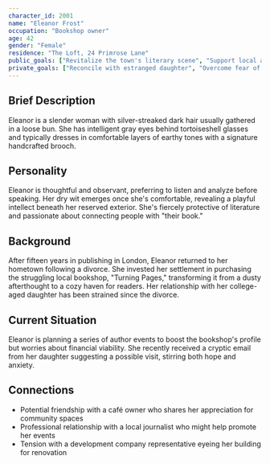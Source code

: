 ```yaml
---
character_id: 2001
name: "Eleanor Frost"
occupation: "Bookshop owner"
age: 42
gender: "Female"
residence: "The Loft, 24 Primrose Lane"
public_goals: ["Revitalize the town's literary scene", "Support local authors"]
private_goals: ["Reconcile with estranged daughter", "Overcome fear of failure"]
---
```



## Brief Description

Eleanor is a slender woman with silver-streaked dark hair usually gathered in a loose bun. She has intelligent gray eyes behind tortoiseshell glasses and typically dresses in comfortable layers of earthy tones with a signature handcrafted brooch.

## Personality

Eleanor is thoughtful and observant, preferring to listen and analyze before speaking. Her dry wit emerges once she's comfortable, revealing a playful intellect beneath her reserved exterior. She's fiercely protective of literature and passionate about connecting people with "their book."

## Background

After fifteen years in publishing in London, Eleanor returned to her hometown following a divorce. She invested her settlement in purchasing the struggling local bookshop, "Turning Pages," transforming it from a dusty afterthought to a cozy haven for readers. Her relationship with her college-aged daughter has been strained since the divorce.

## Current Situation

Eleanor is planning a series of author events to boost the bookshop's profile but worries about financial viability. She recently received a cryptic email from her daughter suggesting a possible visit, stirring both hope and anxiety.

## Connections

- Potential friendship with a café owner who shares her appreciation for community spaces
- Professional relationship with a local journalist who might help promote her events
- Tension with a development company representative eyeing her building for renovation